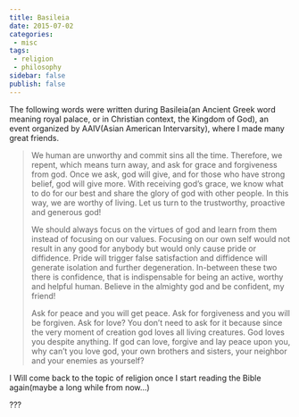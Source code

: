 ```yaml
---
title: Basileia
date: 2015-07-02
categories:
 - misc
tags:
 - religion
 - philosophy
sidebar: false
publish: false
---
```


The following words were written during Basileia(an Ancient Greek word meaning royal palace, or in Christian context, the Kingdom of God), an event organized by AAIV(Asian American Intervarsity), where I made many great friends.

<!-- more -->

> We human are unworthy and commit sins all the time. Therefore, we repent, which means turn away, and ask for grace and forgiveness from god. Once we ask, god will give, and for those who have strong belief, god will give more. With receiving god’s grace, we know what to do for our best and share the glory of god with other people. In this way, we are worthy of living. Let us turn to the trustworthy, proactive and generous god!
>
> We should always focus on the virtues of god and learn from them instead of focusing on our values. Focusing on our own self would not result in any good for anybody but would only cause pride or diffidence. Pride will trigger false satisfaction and diffidence will generate isolation and further degeneration. In-between these two there is confidence, that is indispensable for being an active, worthy and helpful human. Believe in the almighty god and be confident, my friend!
>
> Ask for peace and you will get peace. Ask for forgiveness and you will be forgiven. Ask for love? You don’t need to ask for it because since the very moment of creation god loves all living creatures. God loves you despite anything. If god can love, forgive and lay peace upon you, why can’t you love god, your own brothers and sisters, your neighbor and your enemies as yourself?

I Will come back to the topic of religion once I start reading the Bible again(maybe a long while from now...)

???
